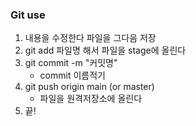 ### Git use
   
1. 내용을 수정한다 파일을 그다음 저장
2. git add 파일명 해서 파일을  stage에 올린다
3. git commit -m "커밋명"
   * commit 이름적기 
4. git push origin main (or master)
   * 파일을 원격저장소에 올린다
5. 끝!
   